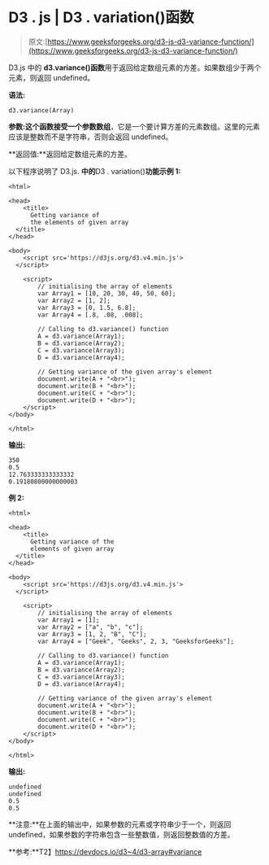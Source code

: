 # D3 . js | D3 . variation()函数

> 原文:[https://www.geeksforgeeks.org/d3-js-d3-variance-function/](https://www.geeksforgeeks.org/d3-js-d3-variance-function/)

D3.js 中的 **d3.variance()函数**用于返回给定数组元素的方差。如果数组少于两个元素，则返回 undefined。

**语法:**

```
d3.variance(Array)
```

**参数:**这个函数接受一个参数**数组**，它是一个要计算方差的元素数组。这里的元素应该是整数而不是字符串，否则会返回 undefined。

**返回值:**返回给定数组元素的方差。

以下程序说明了 D3.js.
**中的**D3 . variation()**功能示例 1:**

```
<html>

<head>
    <title>
      Getting variance of
      the elements of given array
  </title>
</head>

<body>
    <script src='https://d3js.org/d3.v4.min.js'>
  </script>

    <script>
        // initialising the array of elements
        var Array1 = [10, 20, 30, 40, 50, 60];
        var Array2 = [1, 2];
        var Array3 = [0, 1.5, 6.8];
        var Array4 = [.8, .08, .008];

        // Calling to d3.variance() function
        A = d3.variance(Array1);
        B = d3.variance(Array2);
        C = d3.variance(Array3);
        D = d3.variance(Array4);

        // Getting variance of the given array's element
        document.write(A + "<br>");
        document.write(B + "<br>");
        document.write(C + "<br>");
        document.write(D + "<br>");
    </script>
</body>

</html>
```

**输出:**

```
350
0.5
12.763333333333332
0.19180800000000003
```

**例 2:**

```
<html>

<head>
    <title>
      Getting variance of the
      elements of given array
  </title>
</head>

<body>
    <script src='https://d3js.org/d3.v4.min.js'>
  </script>

    <script>
        // initialising the array of elements
        var Array1 = [1];
        var Array2 = ["a", "b", "c"];
        var Array3 = [1, 2, "B", "C"];
        var Array4 = ["Geek", "Geeks", 2, 3, "GeeksforGeeks"];

        // Calling to d3.variance() function
        A = d3.variance(Array1);
        B = d3.variance(Array2);
        C = d3.variance(Array3);
        D = d3.variance(Array4);

        // Getting variance of the given array's element
        document.write(A + "<br>");
        document.write(B + "<br>");
        document.write(C + "<br>");
        document.write(D + "<br>");
    </script>
</body>

</html>
```

**输出:**

```
undefined
undefined
0.5
0.5
```

**注意:**在上面的输出中，如果参数的元素或字符串少于一个，则返回 undefined，如果参数的字符串包含一些整数值，则返回整数值的方差。

**参考:**T2】https://devdocs.io/d3~4/d3-array#variance